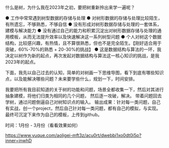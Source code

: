 什么是树，为什么我在2023年之初，要把树重新拎出来学一遍呢？

● 工作中常常遇到树型数据的存储与处理
● 对树形数据的存储与处理比较陌生，有所遗忘，不够熟悉，不够自信
● 没有形成对树形数据存储与处理的一套体系，建模与解决能力
● 没有通过自己的能力和积累沉淀出对树形数据存储与处理的通用模板，从而无法提升效率以及快速解决这一系列树型问题
● 个人对树这个数据结构，比较感兴趣，有热情，且不算很熟悉，但也不是完全陌生。【刚好适合用于突破，60%-70%的熟悉 + 20-30%的挑战】
● 这是数据结构与算法的一环，我决定以树作为新的起点，再次发起对数据结构与算法这一核心知识的挑战，是我2023年的起点。

下面，我先以自己过去的认知，简单的对树画一下思维导图，看下到底有哪些知识点，以及能解决哪些问题？未来要学些什么，规划一下，时间安排。

我要把所有我目前知道的关于树的功能和问题，场景全都收集一下，然后对其进行抽象建模，将他们归类为相同的几个问题， 然后逐一攻破，解决。
带着问题回去学树，通过问题倒逼自己对树知识点的输入。
输出成果：针对每一类问题，自己有实战，创一个project，然后自己针对每一类问题，都有自己的模拟，与实现。最终可沉淀下来作为自己的模板，上传到github。

时间：1月份 - 3月份（看看效果如何）

https://www.yuque.com/aoligei-mft3z/acu0rt/dwebbi1xo0dt0i5p?inner=inwhD
